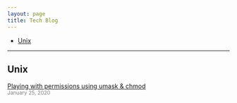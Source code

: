 ```yaml
---
layout: page
title: Tech Blog
---
```


- [Unix](#unix) 

____________


## Unix 
<!-- <a href="#top">⬆</a> {#unix}  -->

[Playing with permissions using umask & chmod](../techblogs/2020-01-25-rwx-umask/index.html)
<br><small><font color="gray">January 25, 2020</font></small>

